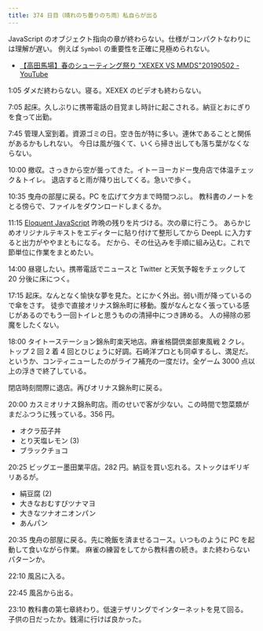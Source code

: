 ```yaml
---
title: 374 日目（晴れのち曇りのち雨）私自らが出る
---
```


JavaScript のオブジェクト指向の章が終わらない。仕様がコンパクトなわりには理解が遅い。
例えば `Symbol` の重要性を正確に見極められない。

* [【高田馬場】春のシューティング祭り "XEXEX VS MMDS"20190502 - YouTube](https://www.youtube.com/watch?v=TegjBEvvGxI)

1:05 ダメだ終わらない。寝る。XEXEX のビデオも終わらない。

7:05 起床。久しぶりに携帯電話の目覚まし時計に起こされる。納豆とおにぎりを食って出勤。

7:45 管理人室到着。資源ゴミの日。空き缶が特に多い。連休であることと関係があるかもしれない。
今日は風が強くて、いくら掃き出しても落ち葉がなくならない。

10:00 撤収。さっきから空が曇ってきた。イトーヨーカドー曳舟店で体温チェック＆トイレ。
退店すると雨が降り出してくる。急いで歩く。

10:35 曳舟の部屋に戻る。PC を広げて夕方まで時間つぶし。
教科書のノートをとる傍らで、ファイルをダウンロードしまくるか。

11:15 [Eloquent JavaScript][Haverbeke18] 昨晩の残りを片づける。次の章に行こう。
あらかじめオリジナルテキストをエディターに貼り付けて整形してから DeepL に入力すると出力がややまともになる。
だから、その仕込みを手順に組み込む。これで節単位に作業をまとめたい。

14:00 昼寝したい。携帯電話でニュースと Twitter と天気予報をチェックして 20 分後に床につく。

17:15 起床。なんとなく愉快な夢を見た。とにかく外出。弱い雨が降っているので傘をさす。
徒歩で直接オリナス錦糸町に移動。腹がなんとなく張っている感じがあるのでもう一回トイレと思うものの清掃中につき諦める。
人の掃除の邪魔をしたくない。

18:00 タイトーステーション錦糸町楽天地店。麻雀格闘倶楽部東風戦 2 クレ。
トップ 2 回 2 着 4 回とひじょうに好調。石崎洋プロとも同卓するし、満足だ。
というか、コンティニューしたのがライフ補充の一度だけ。全ゲーム 3000 点以上の浮きで終了している。

閉店時刻間際に退店。再びオリナス錦糸町に戻る。

20:00 カスミオリナス錦糸町店。雨のせいで客が少ない。この時間で惣菜類がまだふつうに残っている。356 円。

* オクラ茄子丼
* とり天塩レモン (3)
* ブラックチョコ

20:25 ビッグエー墨田業平店。282 円。納豆を買い忘れる。ストックはギリギリあるが。

* 絹豆腐 (2)
* 大きなおむすびツナマヨ
* 大きなツナオニオンパン
* あんパン

20:35 曳舟の部屋に戻る。先に晩飯を済ませるコース。いつものように PC を起動して食いながら作業。
麻雀の練習をしてから教科書の続き。また終わらないパターンか。

22:10 風呂に入る。

22:45 風呂から出る。

23:10 教科書の第七章終わり。低速テザリングでインターネットを見て回る。
子供の日だったか。銭湯に行けば良かった。

[Haverbeke18]: https://eloquentjavascript.net/
